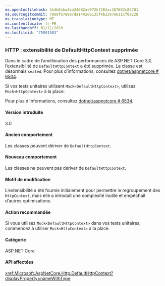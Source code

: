 ```yaml
---
ms.openlocfilehash: 1b4b0aba3ea24682ae972bf283ac387692c83781
ms.sourcegitcommit: 7088f87e9a7da144266135f4b2397e611cf0a228
ms.translationtype: MT
ms.contentlocale: fr-FR
ms.lasthandoff: 01/11/2020
ms.locfileid: "75901583"
---
```

### <a name="http-defaulthttpcontext-extensibility-removed"></a>HTTP : extensibilité de DefaultHttpContext supprimée

Dans le cadre de l’amélioration des performances de ASP.NET Core 3,0, l’extensibilité de `DefaultHttpContext` a été supprimée. La classe est désormais `sealed`. Pour plus d’informations, consultez [dotnet/aspnetcore # 6504](https://github.com/dotnet/aspnetcore/pull/6504).

Si vos tests unitaires utilisent `Mock<DefaultHttpContext>`, utilisez `Mock<HttpContext>` à la place.

Pour plus d’informations, consultez [dotnet/aspnetcore # 6534](https://github.com/dotnet/aspnetcore/issues/6534).

#### <a name="version-introduced"></a>Version introduite

3.0

#### <a name="old-behavior"></a>Ancien comportement

Les classes peuvent dériver de `DefaultHttpContext`.

#### <a name="new-behavior"></a>Nouveau comportement

Les classes ne peuvent pas dériver de `DefaultHttpContext`.

#### <a name="reason-for-change"></a>Motif de modification

L’extensibilité a été fournie initialement pour permettre le regroupement des `HttpContext`, mais elle a introduit une complexité inutile et empêchait d’autres optimisations.

#### <a name="recommended-action"></a>Action recommandée

Si vous utilisez `Mock<DefaultHttpContext>` dans vos tests unitaires, commencez à utiliser `Mock<HttpContext>` à la place.

#### <a name="category"></a>Catégorie

ASP.NET Core

#### <a name="affected-apis"></a>API affectées

<xref:Microsoft.AspNetCore.Http.DefaultHttpContext?displayProperty=nameWithType>

<!--

#### Affected APIs

`T:Microsoft.AspNetCore.Http.DefaultHttpContext`

-->
